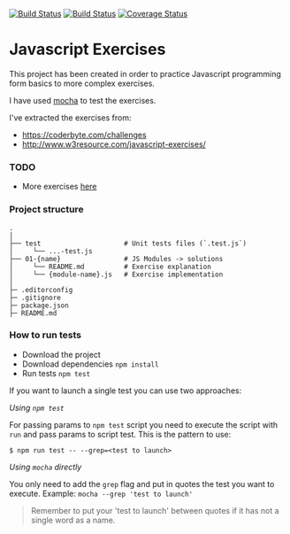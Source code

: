 [![Build Status](https://travis-ci.org/JuanMaRuiz/javascript-exercises.png?branch=master)](https://travis-ci.org/JuanMaRuiz/javascript-exercises)
[![Build Status](https://david-dm.org/JuanMaRuiz/javascript-exercises.svg)](https://travis-ci.org/JuanMaRuiz/javascript-exercises)
[![Coverage Status](https://coveralls.io/repos/github/JuanMaRuiz/javascript-exercises/badge.svg?branch=master)](https://coveralls.io/github/JuanMaRuiz/javascript-exercises?branch=master)

Javascript Exercises
====================

This project has been created in order to practice Javascript programming form basics to more complex exercises.

I have used [mocha](https://mochajs.org/) to test the exercises.

I've extracted the exercises from:
* https://coderbyte.com/challenges
* http://www.w3resource.com/javascript-exercises/

### TODO
* More exercises [here](http://www.w3resource.com/javascript-exercises/javascript-functions-exercises.php)

### Project structure
```
.
│
├── test                     # Unit tests files (`.test.js`)
│     └── ...-test.js
├── 01-{name}                # JS Modules -> solutions
│     └── README.md          # Exercise explanation
│     └── {module-name}.js   # Exercise implementation
│
├─ .editorconfig
├─ .gitignore
├─ package.json
├─ README.md
```

### How to run tests
* Download the project
* Download dependencies ```npm install```
* Run tests ```npm test```

If you want to launch a single test you can use two approaches:

*Using ```npm test```*

For passing params to ```npm test``` script you need to execute the script with ```run``` and pass params to script test. This is the pattern to use:
```
$ npm run test -- --grep=<test to launch>
```

*Using ```mocha``` directly*

You only need to add the ```grep``` flag and put in quotes the test you want to execute. Example:
```mocha --grep 'test to launch'```

> Remember to put your 'test to launch' between quotes if it has not a single word as a name.
